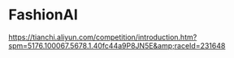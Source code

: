 # FashionAI
https://tianchi.aliyun.com/competition/introduction.htm?spm=5176.100067.5678.1.40fc44a9P8JN5E&amp;raceId=231648
